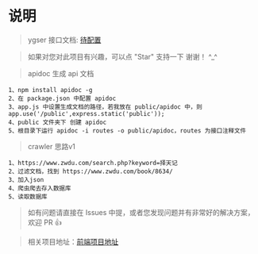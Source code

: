 # 说明
>  ygser 接口文档: [待配置](https://github.com/yugef3h/blogserver)

>  如果对您对此项目有兴趣，可以点 "Star" 支持一下 谢谢！ ^_^

>  apidoc 生成 api 文档
```
1、npm install apidoc -g
2、在 package.json 中配置 apidoc
3、app.js 中设置生成文档的路径，若我放在 public/apidoc 中，则 app.use('/public',express.static('public'));
4、public 文件夹下 创建 apidoc
5、根目录下运行 apidoc -i routes -o public/apidoc，routes 为接口注释文件
```

>  crawler 思路v1
```
1、https://www.zwdu.com/search.php?keyword=择天记   
2、过滤文档，找到 https://www.zwdu.com/book/8634/
3、加入json
4、爬虫爬去存入数据库
5、读取数据库
```

>  如有问题请直接在 Issues 中提，或者您发现问题并有非常好的解决方案，欢迎 PR 👍

>  相关项目地址：[前端项目地址](http://www.blackatall.cn)  
